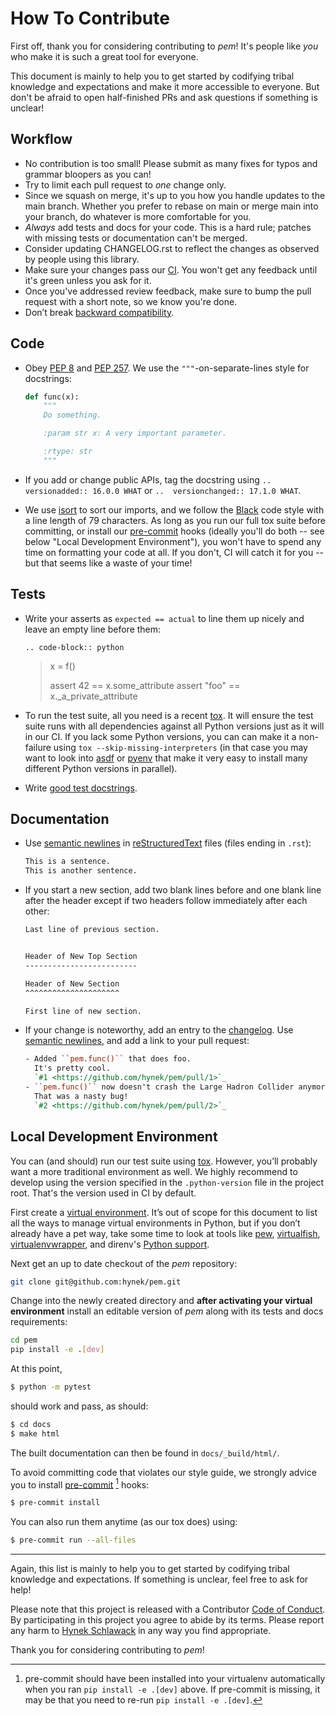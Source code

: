 # How To Contribute

First off, thank you for considering contributing to *pem*!
It's people like *you* who make it is such a great tool for everyone.

This document is mainly to help you to get started by codifying tribal knowledge and expectations and make it more accessible to everyone.
But don't be afraid to open half-finished PRs and ask questions if something is unclear!

## Workflow

- No contribution is too small!
  Please submit as many fixes for typos and grammar bloopers as you can!
- Try to limit each pull request to *one* change only.
- Since we squash on merge, it's up to you how you handle updates to the main branch.
  Whether you prefer to rebase on main or merge main into your branch, do whatever is more comfortable for you.
- *Always* add tests and docs for your code.
  This is a hard rule; patches with missing tests or documentation can't be merged.
- Consider updating CHANGELOG.rst to reflect the changes as observed by people using this library.
- Make sure your changes pass our [CI].
  You won't get any feedback until it's green unless you ask for it.
- Once you've addressed review feedback, make sure to bump the pull request with a short note, so we know you're done.
- Don’t break [backward compatibility].

## Code

- Obey [PEP 8] and [PEP 257].
  We use the `"""`-on-separate-lines style for docstrings:

  ```python
  def func(x):
      """
      Do something.

      :param str x: A very important parameter.

      :rtype: str
      """
  ```

- If you add or change public APIs, tag the docstring using `..  versionadded:: 16.0.0 WHAT` or `..  versionchanged:: 17.1.0 WHAT`.

- We use [isort] to sort our imports, and we follow the [Black] code style with a line length of 79 characters.
  As long as you run our full tox suite before committing, or install our [pre-commit] hooks (ideally you'll do both -- see below "Local Development Environment"), you won't have to spend any time on formatting your code at all.
  If you don't, CI will catch it for you -- but that seems like a waste of your time!

## Tests

- Write your asserts as `expected == actual` to line them up nicely and leave an empty line before them:

  ```
  .. code-block:: python
  ```

  > x = f()
  >
  > assert 42 == x.some_attribute
  > assert "foo" == x.\_a_private_attribute

- To run the test suite, all you need is a recent [tox].
  It will ensure the test suite runs with all dependencies against all Python versions just as it will in our CI.
  If you lack some Python versions, you can can make it a non-failure using `tox --skip-missing-interpreters` (in that case you may want to look into [asdf] or [pyenv] that make it very easy to install many different Python versions in parallel).

- Write [good test docstrings].

## Documentation

- Use [semantic newlines] in [reStructuredText] files (files ending in `.rst`):

  ```rst
  This is a sentence.
  This is another sentence.
  ```

- If you start a new section, add two blank lines before and one blank line after the header except if two headers follow immediately after each other:

  ```rst
  Last line of previous section.


  Header of New Top Section
  -------------------------

  Header of New Section
  ^^^^^^^^^^^^^^^^^^^^^

  First line of new section.
  ```

- If your change is noteworthy, add an entry to the [changelog].
  Use [semantic newlines], and add a link to your pull request:

  ```rst
  - Added ``pem.func()`` that does foo.
    It's pretty cool.
    `#1 <https://github.com/hynek/pem/pull/1>`_
  - ``pem.func()`` now doesn't crash the Large Hadron Collider anymore.
    That was a nasty bug!
    `#2 <https://github.com/hynek/pem/pull/2>`_
  ```

## Local Development Environment

You can (and should) run our test suite using [tox].
However, you’ll probably want a more traditional environment as well.
We highly recommend to develop using the version specified in the `.python-version` file in the project root.
That's the version used in CI by default.

First create a [virtual environment](https://virtualenv.pypa.io/).
It’s out of scope for this document to list all the ways to manage virtual environments in Python, but if you don’t already have a pet way, take some time to look at tools like [pew](https://github.com/berdario/pew), [virtualfish](https://virtualfish.readthedocs.io/), [virtualenvwrapper](https://virtualenvwrapper.readthedocs.io/), and direnv's [Python support](https://github.com/direnv/direnv/wiki/Python).

Next get an up to date checkout of the *pem* repository:

```bash
git clone git@github.com:hynek/pem.git
```

Change into the newly created directory and **after activating your virtual environment** install an editable version of *pem* along with its tests and docs requirements:

```bash
cd pem
pip install -e .[dev]
```

At this point,

```bash
$ python -m pytest
```

should work and pass, as should:

```bash
$ cd docs
$ make html
```

The built documentation can then be found in `docs/_build/html/`.

To avoid committing code that violates our style guide, we strongly advice you to install [pre-commit] [^f1] hooks:

```bash
$ pre-commit install
```

You can also run them anytime (as our tox does) using:

```bash
$ pre-commit run --all-files
```

[^f1]: pre-commit should have been installed into your virtualenv automatically when you ran `pip install -e .[dev]` above. If pre-commit is missing, it may be that you need to re-run `pip install -e .[dev]`.

______________________________________________________________________

Again, this list is mainly to help you to get started by codifying tribal knowledge and expectations.
If something is unclear, feel free to ask for help!

Please note that this project is released with a Contributor [Code of Conduct].
By participating in this project you agree to abide by its terms.
Please report any harm to [Hynek Schlawack] in any way you find appropriate.

Thank you for considering contributing to *pem*!

[asdf]: https://asdf-vm.com/
[backward compatibility]: https://pem.readthedocs.io/en/latest/backward-compatibility.html
[black]: https://github.com/psf/black
[changelog]: https://github.com/hynek/pem/blob/main/CHANGELOG.rst
[ci]: https://github.com/hynek/pem/actions
[code of conduct]: https://github.com/hynek/pem/blob/main/.github/CODE_OF_CONDUCT.rst
[good test docstrings]: https://jml.io/test-docstrings/
[hynek schlawack]: https://hynek.me/about/
[isort]: https://github.com/PyCQA/isort
[pep 257]: https://www.python.org/dev/peps/pep-0257/
[pep 8]: https://www.python.org/dev/peps/pep-0008/
[pre-commit]: https://pre-commit.com/
[pyenv]: https://github.com/pyenv/pyenv
[restructuredtext]: https://www.sphinx-doc.org/en/master/usage/restructuredtext/basics.html
[semantic newlines]: https://rhodesmill.org/brandon/2012/one-sentence-per-line/
[tox]: https://tox.readthedocs.io/
